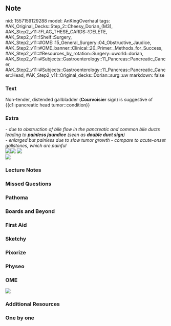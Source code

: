 ## Note
nid: 1557159129288
model: AnKingOverhaul
tags: #AK_Original_Decks::Step_2::Cheesy_Dorian_(M3), #AK_Step2_v11::!FLAG_THESE_CARDS::!DELETE, #AK_Step2_v11::!Shelf::Surgery, #AK_Step2_v11::#OME::15_General_Surgery::04_Obstructive_Jaudice, #AK_Step2_v11::#OME_banner::Clinical::20_Primer:_Methods_for_Success, #AK_Step2_v11::#Resources_by_rotation::Surgery::uworld::dorian, #AK_Step2_v11::#Subjects::Gastroenterology::11_Pancreas::Pancreatic_Cancer, #AK_Step2_v11::#Subjects::Gastroenterology::11_Pancreas::Pancreatic_Cancer::Head, #AK_Step2_v11::Original_decks::Dorian::surg::uw
markdown: false

### Text
Non-tender, distended gallbladder (<b>Courvoisier</b> sign) is
suggestive of {{c1::pancreatic head tumor::condition}}

### Extra
<div style="font-style: italic;"></div>
<div>
  <i>- due to obstruction of bile flow in the pancreatic and common
  bile ducts leading to <b>painless jaundice</b> (seen as <b>double
  duct sign</b>)</i>
</div>
<div>
  <i>- enlarged but painless due to slow tumor growth - compare to
  acute-onset gallstones, which are painful</i>
</div>
<div>
  <i><img src="paste-4020308432388097.jpg"></i><img src="pa.png">
  <i><img src="L514.jpg"></i>
</div>
<div>
  <i><img src="paste-235145164488705.jpg"></i>
</div>

### Lecture Notes


### Missed Questions


### Pathoma


### Boards and Beyond


### First Aid


### Sketchy


### Pixorize


### Physeo


### OME
<div class="ome-widget">
  <a href="https://onlinemeded.org/spa/surgery?ref=anki"><img src=
  "_OME_AnkiFlashcards_Topic_1.png"></a>
</div>

### Additional Resources


### One by one

